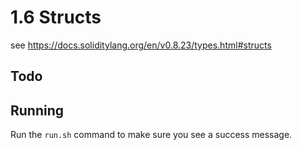# 1.6 Structs

see https://docs.soliditylang.org/en/v0.8.23/types.html#structs

## Todo

## Running
Run the `run.sh` command to make sure you see a success message.  
